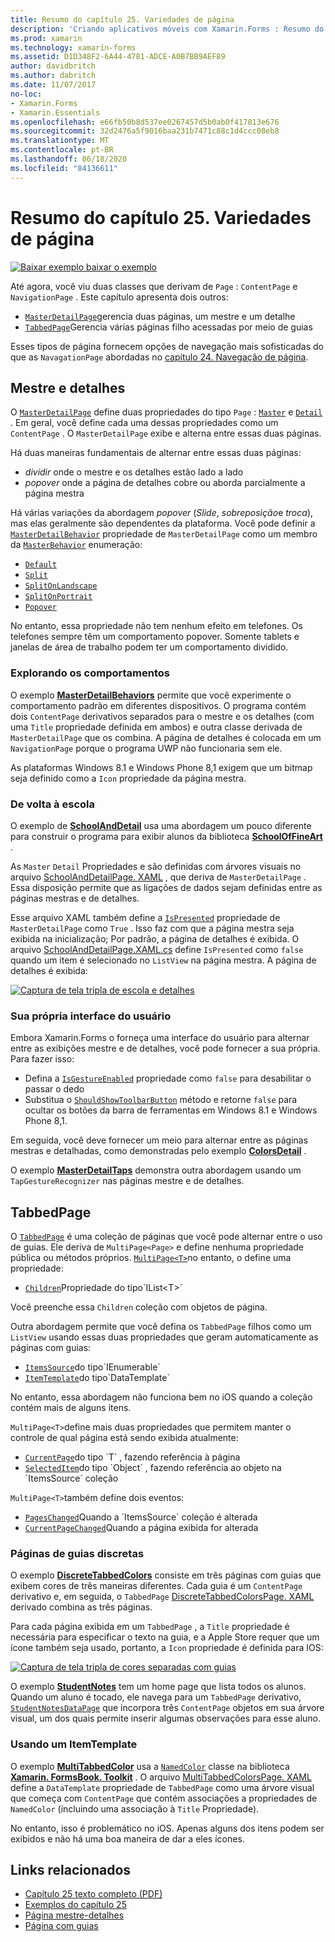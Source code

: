 ```yaml
---
title: Resumo do capítulo 25. Variedades de página
description: 'Criando aplicativos móveis com Xamarin.Forms : Resumo do capítulo 25. Variedades de página'
ms.prod: xamarin
ms.technology: xamarin-forms
ms.assetid: D1D348F2-6A44-4781-ADCE-A0B7BB9AEF89
author: davidbritch
ms.author: dabritch
ms.date: 11/07/2017
no-loc:
- Xamarin.Forms
- Xamarin.Essentials
ms.openlocfilehash: e66fb50b8d537ee0267457d5b0ab0f417813e676
ms.sourcegitcommit: 32d2476a5f9016baa231b7471c88c1d4ccc08eb8
ms.translationtype: MT
ms.contentlocale: pt-BR
ms.lasthandoff: 06/18/2020
ms.locfileid: "84136611"
---
```

# <a name="summary-of-chapter-25-page-varieties"></a>Resumo do capítulo 25. Variedades de página

[![Baixar exemplo ](~/media/shared/download.png) baixar o exemplo](https://github.com/xamarin/xamarin-forms-book-samples/tree/master/Chapter25)

Até agora, você viu duas classes que derivam de `Page` : `ContentPage` e `NavigationPage` . Este capítulo apresenta dois outros:

- [`MasterDetailPage`](xref:Xamarin.Forms.MasterDetailPage)gerencia duas páginas, um mestre e um detalhe
- [`TabbedPage`](xref:Xamarin.Forms.TabbedPage)Gerencia várias páginas filho acessadas por meio de guias

Esses tipos de página fornecem opções de navegação mais sofisticadas do que as `NavagationPage` abordadas no [capítulo 24. Navegação de página](~/xamarin-forms/creating-mobile-apps-xamarin-forms/summaries/chapter24.md).

## <a name="master-and-detail"></a>Mestre e detalhes

O [`MasterDetailPage`](xref:Xamarin.Forms.MasterDetailPage) define duas propriedades do tipo `Page` : [`Master`](xref:Xamarin.Forms.MasterDetailPage.Master) e [`Detail`](xref:Xamarin.Forms.MasterDetailPage.Detail) . Em geral, você define cada uma dessas propriedades como um `ContentPage` . O `MasterDetailPage` exibe e alterna entre essas duas páginas.

Há duas maneiras fundamentais de alternar entre essas duas páginas:

- *dividir* onde o mestre e os detalhes estão lado a lado
- *popover* onde a página de detalhes cobre ou aborda parcialmente a página mestra

Há várias variações da abordagem *popover* (*Slide*, *sobreposição*e *troca*), mas elas geralmente são dependentes da plataforma. Você pode definir a [`MasterDetailBehavior`](xref:Xamarin.Forms.MasterDetailPage.MasterBehavior) propriedade de `MasterDetailPage` como um membro da [`MasterBehavior`](xref:Xamarin.Forms.MasterBehavior) enumeração:

- [`Default`](xref:Xamarin.Forms.MasterBehavior.Default)
- [`Split`](xref:Xamarin.Forms.MasterBehavior.Split)
- [`SplitOnLandscape`](xref:Xamarin.Forms.MasterBehavior.SplitOnLandscape)
- [`SplitOnPortrait`](xref:Xamarin.Forms.MasterBehavior.SplitOnPortrait)
- [`Popover`](xref:Xamarin.Forms.MasterBehavior.Popover)

No entanto, essa propriedade não tem nenhum efeito em telefones. Os telefones sempre têm um comportamento popover. Somente tablets e janelas de área de trabalho podem ter um comportamento dividido.

### <a name="exploring-the-behaviors"></a>Explorando os comportamentos

O exemplo [**MasterDetailBehaviors**](https://github.com/xamarin/xamarin-forms-book-samples/tree/master/Chapter25/MasterDetailBehaviors) permite que você experimente o comportamento padrão em diferentes dispositivos. O programa contém dois `ContentPage` derivativos separados para o mestre e os detalhes (com uma `Title` propriedade definida em ambos) e outra classe derivada de `MasterDetailPage` que os combina. A página de detalhes é colocada em um `NavigationPage` porque o programa UWP não funcionaria sem ele.

As plataformas Windows 8.1 e Windows Phone 8,1 exigem que um bitmap seja definido como a `Icon` propriedade da página mestra.

### <a name="back-to-school"></a>De volta à escola

O exemplo de [**SchoolAndDetail**](https://github.com/xamarin/xamarin-forms-book-samples/tree/master/Chapter25/SchoolAndDetail) usa uma abordagem um pouco diferente para construir o programa para exibir alunos da biblioteca [**SchoolOfFineArt**](https://github.com/xamarin/xamarin-forms-book-samples/tree/master/Libraries/SchoolOfFineArt) .

As `Master` `Detail` Propriedades e são definidas com árvores visuais no arquivo [SchoolAndDetailPage. XAML](https://github.com/xamarin/xamarin-forms-book-samples/blob/master/Chapter25/SchoolAndDetail/SchoolAndDetail/SchoolAndDetail/SchoolAndDetailPage.xaml) , que deriva de `MasterDetailPage` . Essa disposição permite que as ligações de dados sejam definidas entre as páginas mestras e de detalhes.

Esse arquivo XAML também define a [`IsPresented`](xref:Xamarin.Forms.MasterDetailPage.IsPresented) propriedade de `MasterDetailPage` como `True` . Isso faz com que a página mestra seja exibida na inicialização; Por padrão, a página de detalhes é exibida. O arquivo [SchoolAndDetailPage.XAML.cs](https://github.com/xamarin/xamarin-forms-book-samples/blob/master/Chapter25/SchoolAndDetail/SchoolAndDetail/SchoolAndDetail/SchoolAndDetailPage.xaml.cs) define `IsPresented` como `false` quando um item é selecionado no `ListView` na página mestra. A página de detalhes é exibida:

[![Captura de tela tripla de escola e detalhes](images/ch25fg09-small.png "Página de detalhes de um MasterDetailPage")](images/ch25fg09-large.png#lightbox "Página de detalhes de um MasterDetailPage")

### <a name="your-own-user-interface"></a>Sua própria interface do usuário

Embora Xamarin.Forms o forneça uma interface do usuário para alternar entre as exibições mestre e de detalhes, você pode fornecer a sua própria. Para fazer isso:

- Defina a [`IsGestureEnabled`](xref:Xamarin.Forms.MasterDetailPage.IsGestureEnabled) propriedade como `false` para desabilitar o passar o dedo
- Substitua o [`ShouldShowToolbarButton`](xref:Xamarin.Forms.MasterDetailPage.ShouldShowToolbarButton) método e retorne `false` para ocultar os botões da barra de ferramentas em Windows 8.1 e Windows Phone 8,1.

Em seguida, você deve fornecer um meio para alternar entre as páginas mestras e detalhadas, como demonstradas pelo exemplo [**ColorsDetail**](https://github.com/xamarin/xamarin-forms-book-samples/tree/master/Chapter25/ColorsDetails) .

O exemplo [**MasterDetailTaps**](https://github.com/xamarin/xamarin-forms-book-samples/tree/master/Chapter25/MasterDetailTaps) demonstra outra abordagem usando um `TapGestureRecognizer` nas páginas mestre e de detalhes.

## <a name="tabbedpage"></a>TabbedPage

O [`TabbedPage`](xref:Xamarin.Forms.TabbedPage) é uma coleção de páginas que você pode alternar entre o uso de guias. Ele deriva de `MultiPage<Page>` e define nenhuma propriedade pública ou métodos próprios. [`MultiPage<T>`](xref:Xamarin.Forms.MultiPage`1)no entanto, o define uma propriedade:

- [`Children`](xref:Xamarin.Forms.MultiPage`1.Children)Propriedade do tipo`IList<T>`

Você preenche essa `Children` coleção com objetos de página.

Outra abordagem permite que você defina os `TabbedPage` filhos como um `ListView` usando essas duas propriedades que geram automaticamente as páginas com guias:

- [`ItemsSource`](xref:Xamarin.Forms.MultiPage`1.ItemsSource)do tipo`IEnumerable`
- [`ItemTemplate`](xref:Xamarin.Forms.MultiPage`1.ItemTemplate)do tipo`DataTemplate`

No entanto, essa abordagem não funciona bem no iOS quando a coleção contém mais de alguns itens.

`MultiPage<T>`define mais duas propriedades que permitem manter o controle de qual página está sendo exibida atualmente:

- [`CurrentPage`](xref:Xamarin.Forms.MultiPage`1.CurrentPage)do tipo `T` , fazendo referência à página
- [`SelectedItem`](xref:Xamarin.Forms.MultiPage`1.SelectedItem)do tipo `Object` , fazendo referência ao objeto na `ItemsSource` coleção

`MultiPage<T>`também define dois eventos:

- [`PagesChanged`](xref:Xamarin.Forms.MultiPage`1.PagesChanged)Quando a `ItemsSource` coleção é alterada
- [`CurrentPageChanged`](xref:Xamarin.Forms.MultiPage`1.CurrentPageChanged)Quando a página exibida for alterada

### <a name="discrete-tab-pages"></a>Páginas de guias discretas

O exemplo [**DiscreteTabbedColors**](https://github.com/xamarin/xamarin-forms-book-samples/tree/master/Chapter25/DiscreteTabbedColors) consiste em três páginas com guias que exibem cores de três maneiras diferentes. Cada guia é um `ContentPage` derivativo e, em seguida, o `TabbedPage` [DiscreteTabbedColorsPage. XAML](https://github.com/xamarin/xamarin-forms-book-samples/blob/master/Chapter25/DiscreteTabbedColors/DiscreteTabbedColors/DiscreteTabbedColors/DiscreteTabbedColorsPage.xaml) derivado combina as três páginas.

Para cada página exibida em um `TabbedPage` , a `Title` propriedade é necessária para especificar o texto na guia, e a Apple Store requer que um ícone também seja usado, portanto, a `Icon` propriedade é definida para IOS:

[![Captura de tela tripla de cores separadas com guias](images/ch25fg13-small.png "TabbedPage")](images/ch25fg13-large.png#lightbox "TabbedPage")

O exemplo [**StudentNotes**](https://github.com/xamarin/xamarin-forms-book-samples/tree/master/Chapter25/StudentNotes) tem um home page que lista todos os alunos. Quando um aluno é tocado, ele navega para um `TabbedPage` derivativo, [`StudentNotesDataPage`](https://github.com/xamarin/xamarin-forms-book-samples/blob/master/Chapter25/StudentNotes/StudentNotes/StudentNotes/StudentNotesDataPage.xaml) que incorpora três `ContentPage` objetos em sua árvore visual, um dos quais permite inserir algumas observações para esse aluno.

### <a name="using-an-itemtemplate"></a>Usando um ItemTemplate

O exemplo [**MultiTabbedColor**](https://github.com/xamarin/xamarin-forms-book-samples/tree/master/Chapter25/MultiTabbedColors) usa a [`NamedColor`](https://github.com/xamarin/xamarin-forms-book-samples/blob/master/Libraries/Xamarin.FormsBook.Toolkit/Xamarin.FormsBook.Toolkit/NamedColor.cs) classe na biblioteca [**Xamarin. FormsBook. Toolkit**](https://github.com/xamarin/xamarin-forms-book-samples/tree/master/Libraries/Xamarin.FormsBook.Toolkit) . O arquivo [MultiTabbedColorsPage. XAML](https://github.com/xamarin/xamarin-forms-book-samples/blob/master/Chapter25/MultiTabbedColors/MultiTabbedColors/MultiTabbedColors/MultiTabbedColorsPage.xaml) define a `DataTemplate` propriedade de `TabbedPage` como uma árvore visual que começa com `ContentPage` que contém associações a propriedades de `NamedColor` (incluindo uma associação à `Title` Propriedade).

No entanto, isso é problemático no iOS. Apenas alguns dos itens podem ser exibidos e não há uma boa maneira de dar a eles ícones.

## <a name="related-links"></a>Links relacionados

- [Capítulo 25 texto completo (PDF)](https://download.xamarin.com/developer/xamarin-forms-book/XamarinFormsBook-Ch25-Apr2016.pdf)
- [Exemplos do capítulo 25](https://github.com/xamarin/xamarin-forms-book-samples/tree/master/Chapter25)
- [Página mestre-detalhes](~/xamarin-forms/app-fundamentals/navigation/master-detail-page.md)
- [Página com guias](~/xamarin-forms/app-fundamentals/navigation/tabbed-page.md)
